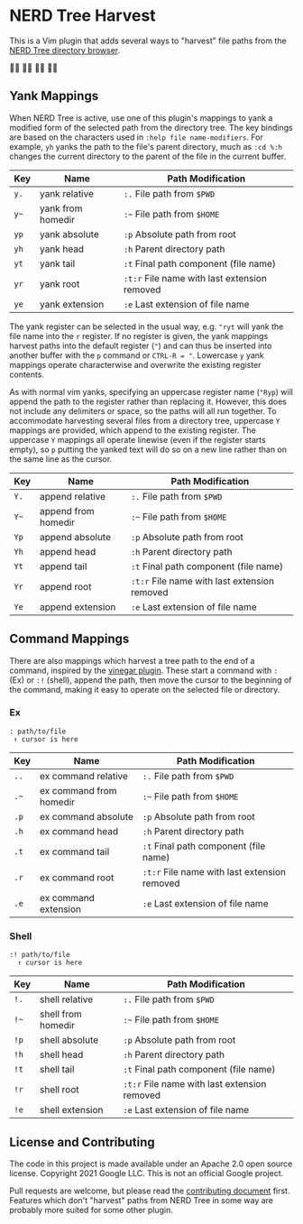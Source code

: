 # NERD Tree Harvest

This is a Vim plugin that adds several ways to "harvest" file paths from the
[NERD Tree directory browser](https://github.com/perservim/nerdtree).

🌴🥥 🌳🌰 🌲🌿 🎋💌

## Yank Mappings

When NERD Tree is active, use one of this plugin's mappings to yank a modified
form of the selected path from the directory tree. The key bindings are based on
the characters used in `:help file name-modifiers`. For example, `yh` yanks the
path to the file's parent directory, much as `:cd %:h` changes the current
directory to the parent of the file in the current buffer.

Key  | Name              | Path Modification
---- | ----------------- | --------------------------------------------
`y.` | yank relative     | `:.` File path from `$PWD`
`y~` | yank from homedir | `:~` File path from `$HOME`
`yp` | yank absolute     | `:p` Absolute path from root
`yh` | yank head         | `:h` Parent directory path
`yt` | yank tail         | `:t` Final path component (file name)
`yr` | yank root         | `:t:r` File name with last extension removed
`ye` | yank extension    | `:e` Last extension of file name

The yank register can be selected in the usual way, e.g. `"ryt` will yank the
file name into the `r` register. If no register is given, the yank mappings
harvest paths into the default register (`"`) and can thus be inserted into
another buffer with the `p` command or `CTRL-R = "`. Lowercase `y` yank mappings
operate characterwise and overwrite the existing register contents.

As with normal vim yanks, specifying an uppercase register name (`"Ryp`) will
append the path to the register rather than replacing it. However, this does not
include any delimiters or space, so the paths will all run together. To
accommodate harvesting several files from a directory tree, uppercase `Y`
mappings are provided, which append to the existing register. The uppercase `Y`
mappings all operate linewise (even if the register starts empty), so `p`
putting the yanked text will do so on a new line rather than on the same line
as the cursor.

Key  | Name                | Path Modification
---- | ------------------- | --------------------------------------------
`Y.` | append relative     | `:.` File path from `$PWD`
`Y~` | append from homedir | `:~` File path from `$HOME`
`Yp` | append absolute     | `:p` Absolute path from root
`Yh` | append head         | `:h` Parent directory path
`Yt` | append tail         | `:t` Final path component (file name)
`Yr` | append root         | `:t:r` File name with last extension removed
`Ye` | append extension    | `:e` Last extension of file name

## Command Mappings

There are also mappings which harvest a tree path to the end of a command,
inspired by the [vinegar plugin](https://github.com/tpope/vim-vinegar). These
start a command with `:` (Ex) or `:!` (shell), append the path, then move the
cursor to the beginning of the command, making it easy to operate on the
selected file or directory.

### Ex

```
: path/to/file
 ↑ cursor is here
```

Key  | Name                    | Path Modification
---- | ----------------------- | --------------------------------------------
`..` | ex command relative     | `:.` File path from `$PWD`
`.~` | ex command from homedir | `:~` File path from `$HOME`
`.p` | ex command absolute     | `:p` Absolute path from root
`.h` | ex command head         | `:h` Parent directory path
`.t` | ex command tail         | `:t` Final path component (file name)
`.r` | ex command root         | `:t:r` File name with last extension removed
`.e` | ex command extension    | `:e` Last extension of file name

### Shell

```
:! path/to/file
  ↑ cursor is here
```

Key  | Name               | Path Modification
---- | ------------------ | --------------------------------------------
`!.` | shell relative     | `:.` File path from `$PWD`
`!~` | shell from homedir | `:~` File path from `$HOME`
`!p` | shell absolute     | `:p` Absolute path from root
`!h` | shell head         | `:h` Parent directory path
`!t` | shell tail         | `:t` Final path component (file name)
`!r` | shell root         | `:t:r` File name with last extension removed
`!e` | shell extension    | `:e` Last extension of file name

## License and Contributing

The code in this project is made available under an Apache 2.0 open source
license. Copyright 2021 Google LLC. This is not an official Google project.

Pull requests are welcome, but please read the
[contributing document](CONTRIBUTING.md) first. Features which don't "harvest"
paths from NERD Tree in some way are probably more suited for some other plugin.
